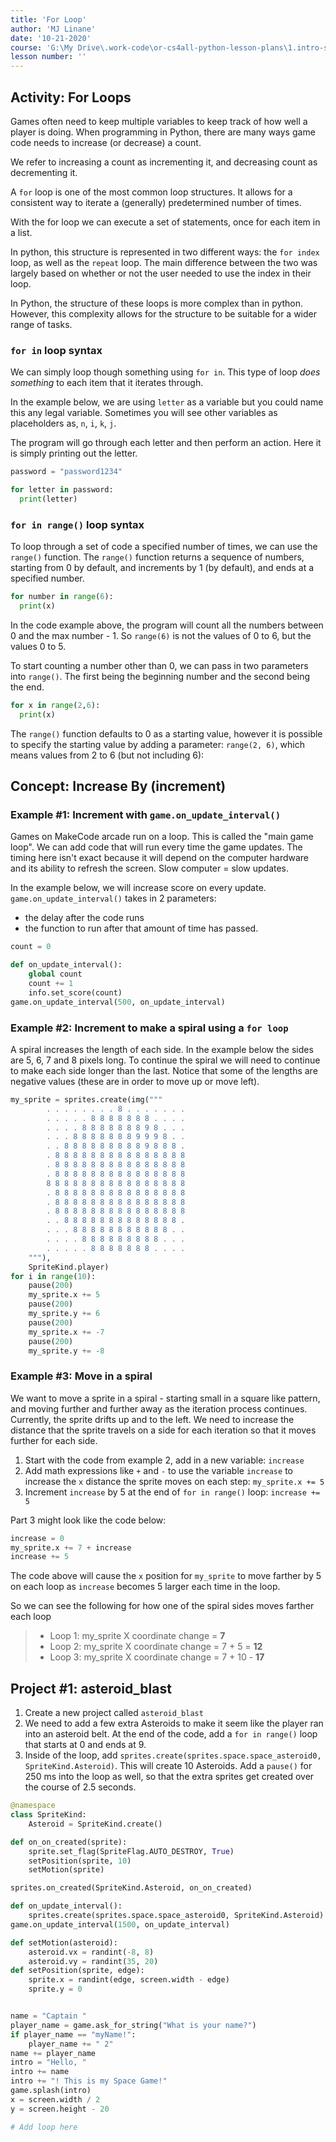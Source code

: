 ```yaml
---
title: 'For Loop'
author: 'MJ Linane'
date: '10-21-2020'
course: 'G:\My Drive\.work-code\or-cs4all-python-lesson-plans\1.intro-sprite-game'
lesson number: ''
---
```


## Activity: For Loops

Games often need to keep multiple variables to keep track of how well a player is doing. When programming in Python, there are many ways game code needs to increase (or decrease) a count.

We refer to increasing a count as incrementing it, and decreasing count as decrementing it.

A `for` loop is one of the most common loop structures. It allows for a consistent way to iterate a (generally) predetermined number of times.

With the for loop we can execute a set of statements, once for each item in a list.

In python, this structure is represented in two different ways: the `for index` loop, as well as the `repeat` loop. The main difference between the two was largely based on whether or not the user needed to use the index in their loop.

In Python, the structure of these loops is more complex than in python. However, this complexity allows for the structure to be suitable for a wider range of tasks.

### `for in` loop syntax

We can simply loop though something using `for in`. This type of loop *does something* to each item that it iterates through.

In the example below, we are using `letter` as a variable but you could name this any legal variable. Sometimes you will see other variables as placeholders as, `n`, `i`, `k`, `j`.

The program will go through each letter and then perform an action. Here it is simply printing out the letter.

```python
password = "password1234"

for letter in password:
  print(letter)
```

### `for in range()` loop syntax

To loop through a set of code a specified number of times, we can use the `range()` function. The `range()` function returns a sequence of numbers, starting from 0 by default, and increments by 1 (by default), and ends at a specified number.

```python
for number in range(6):
  print(x)
```

In the code example above, the program will count all the numbers between 0 and the max number - 1. So `range(6)` is not the values of 0 to 6, but the values 0 to 5.

To start counting a number other than 0, we can pass in two parameters into `range()`. The first being the beginning number and the second being the end.

```python
for x in range(2,6):
  print(x)
```

The `range()` function defaults to 0 as a starting value, however it is possible to specify the starting value by adding a parameter: `range(2, 6)`, which means values from 2 to 6 (but not including 6):

## Concept: Increase By (increment)

### Example #1: Increment with `game.on_update_interval()`

Games on MakeCode arcade run on a loop. This is called the "main game loop". We can add code that will run every time the game updates. The timing here isn't exact because it will depend on the computer hardware and its ability to refresh the screen. Slow computer = slow updates.

In the example below, we will increase score on every update. `game.on_update_interval()` takes in 2 parameters:

* the delay after the code runs
* the function to run after that amount of time has passed.

```python
count = 0

def on_update_interval():
    global count
    count += 1
    info.set_score(count)
game.on_update_interval(500, on_update_interval)

```

### Example #2: Increment to make a spiral using a `for loop`

A spiral increases the length of each side. In the example below the sides are 5, 6, 7 and 8 pixels long. To continue the spiral we will need to continue to make each side longer than the last. Notice that some of the lengths are negative values (these are in order to move up or move left).

```python
my_sprite = sprites.create(img("""
        . . . . . . . . 8 . . . . . . .
        . . . . . 8 8 8 8 8 8 8 . . . .
        . . . . 8 8 8 8 8 8 8 9 8 . . .
        . . . 8 8 8 8 8 8 8 9 9 9 8 . .
        . . 8 8 8 8 8 8 8 8 8 9 8 8 8 .
        . 8 8 8 8 8 8 8 8 8 8 8 8 8 8 8
        . 8 8 8 8 8 8 8 8 8 8 8 8 8 8 8
        . 8 8 8 8 8 8 8 8 8 8 8 8 8 8 8
        8 8 8 8 8 8 8 8 8 8 8 8 8 8 8 8
        . 8 8 8 8 8 8 8 8 8 8 8 8 8 8 8
        . 8 8 8 8 8 8 8 8 8 8 8 8 8 8 8
        . 8 8 8 8 8 8 8 8 8 8 8 8 8 8 8
        . . 8 8 8 8 8 8 8 8 8 8 8 8 8 .
        . . . 8 8 8 8 8 8 8 8 8 8 8 . .
        . . . . 8 8 8 8 8 8 8 8 8 . . .
        . . . . . 8 8 8 8 8 8 8 . . . .
    """),
    SpriteKind.player)
for i in range(10):
    pause(200)
    my_sprite.x += 5
    pause(200)
    my_sprite.y += 6
    pause(200)
    my_sprite.x += -7
    pause(200)
    my_sprite.y += -8
```

### Example #3: Move in a spiral

We want to move a sprite in a spiral - starting small in a square like pattern, and moving further and further away as the iteration process continues. Currently, the sprite drifts up and to the left. We need to increase the distance that the sprite travels on a side for each iteration so that it moves further for each side.

1. Start with the code from example 2, add in a new variable: `increase`
2. Add math expressions like `+` and `-` to use the variable `increase` to increase the `x` distance the sprite moves on each step: `my_sprite.x += 5`
3. Increment `increase` by 5 at the end of `for in range()` loop: `increase += 5`

Part 3 might look like the code below:

```python
increase = 0
my_sprite.x += 7 + increase
increase += 5
```

The code above will cause the `x` position for `my_sprite` to move farther by 5 on each loop as `increase` becomes 5 larger each time in the loop.

So we can see the following for how one of the spiral sides moves farther each loop

>* Loop 1: my_sprite X coordinate change = **7**
>* Loop 2: my_sprite X coordinate change = 7 + 5 = **12**
>* Loop 3: my_sprite X coordinate change = 7 + 10 - **17**

## Project #1: asteroid_blast

1. Create a new project called `asteroid_blast`
2. We need to add a few extra Asteroids to make it seem like the player ran into an asteroid belt. At the end of the code, add a `for in range()` loop that starts at 0 and ends at 9.
3. Inside of the loop, add `sprites.create(sprites.space.space_asteroid0, SpriteKind.Asteroid)`. This will create 10 Asteroids. Add a `pause()` for 250 ms into the loop as well, so that the extra sprites get created over the course of 2.5 seconds.

```python
@namespace
class SpriteKind:
    Asteroid = SpriteKind.create()

def on_on_created(sprite):
    sprite.set_flag(SpriteFlag.AUTO_DESTROY, True)
    setPosition(sprite, 10)
    setMotion(sprite)

sprites.on_created(SpriteKind.Asteroid, on_on_created)

def on_update_interval():
    sprites.create(sprites.space.space_asteroid0, SpriteKind.Asteroid)
game.on_update_interval(1500, on_update_interval)

def setMotion(asteroid):
    asteroid.vx = randint(-8, 8)
    asteroid.vy = randint(35, 20)
def setPosition(sprite, edge):
    sprite.x = randint(edge, screen.width - edge)
    sprite.y = 0


name = "Captain "
player_name = game.ask_for_string("What is your name?")
if player_name == "myName!":
    player_name += " 2"
name += player_name
intro = "Hello, "
intro += name
intro += "! This is my Space Game!"
game.splash(intro)
x = screen.width / 2
y = screen.height - 20

# Add loop here
```
